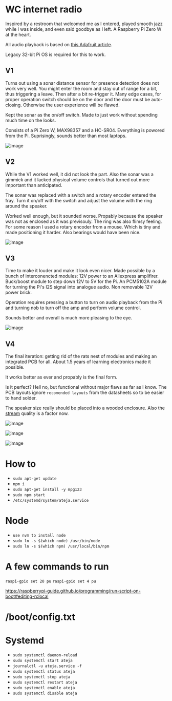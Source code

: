 # WC internet radio

Inspired by a restroom that welcomed me as I entered, played smooth jazz while I was inside, and even said goodbye as I left. A Raspberry Pi Zero W at the heart.

All audio playback is based on [this Adafruit article](https://learn.adafruit.com/adafruit-max98357-i2s-class-d-mono-amp/raspberry-pi-wiring).

Legacy 32-bit Pi OS is required for this to work.

## V1

Turns out using a sonar distance sensor for presence detection does not work very well. You might enter the room and stay out of range for a bit, thus triggering a leave. Then after a bit re-trigger it. Many edge cases, for proper operation switch should be on the door and the door must be auto-closing. Otherwise the user experience will be flawed.

Kept the sonar as the on/off switch. Made to just work without spending much time on the looks.

Consists of a Pi Zero W, MAX98357 and a HC-SR04. Everything is powored from the Pi. Suprisingly, sounds better than most laptops.

![image](v1.jpg)

## V2

While the V1 worked well, it did not look the part. Also the sonar was a gimmick and it lacked physical volume controls that turned out more important than anticipated.

The sonar was replaced with a switch and a rotary encoder entered the fray. Turn it on/off with the switch and adjust the volume with the ring around the speaker.

Worked well enough, but it sounded worse. Propably because the speaker was not as enclosed as it was previsouly. The ring was also flimsy feeling. For some reason I used a rotary encoder from a mouse. Which is tiny and made positioning it harder. Also bearings would have been nice.

![image](v2.jpg)

## V3

Time to make it louder and make it look even nicer. Made possible by a bunch of interconencted modules: 12V power to an Aliexpress amplifirer. Buck/boost module to step down 12V to 5V for the Pi. An PCM5102A module for turning the Pi's I2S signal into analogue audio. Non removable 12V power brick.

Operation requires pressing a button to turn on audio playback from the Pi and turning nob to turn off the amp and perform volume control.

Sounds better and overall is much more pleasing to the eye.

![image](v3.jpg)

## V4

The final iteration: getting rid of the rats nest of modules and making an integrated PCB for all. About 1.5 years of learning electronics made it possible.

It works better as ever and propably is the final form.

Is it perfect? Hell no, but functional without major flaws as far as I know. The PCB layouts ignore `recomended layouts` from the datasheets so to be easier to hand solder.

The speaker size really should be placed into a wooded enclosure. Also the [stream](https://fmstream.org/) quality is a factor now.

![image](v4.jpg)

![image](v4_open.jpg)

![image](v4_raw.jpg)

# How to

- `sudo apt-get update`
- `npm i`
- `sudo apt-get install -y mpg123`
- `sudo npm start`
- `/etc/systemd/system/ateja.service`

# Node

- `use nvm to install node`
- `sudo ln -s $(which node) /usr/bin/node`
- `sudo ln -s $(which npm) /usr/local/bin/npm`

# A few commands to run

`raspi-gpio set 20 pu`
`raspi-gpio set 4 pu`

https://raspberrypi-guide.github.io/programming/run-script-on-boot#editing-rclocal

# /boot/config.txt

# Systemd

- `sudo systemctl daemon-reload`
- `sudo systemctl start ateja`
- `journalctl -u ateja.service -f`
- `sudo systemctl status ateja`
- `sudo systemctl stop ateja`
- `sudo systemctl restart ateja`
- `sudo systemctl enable ateja`
- `sudo systemctl disable ateja`
